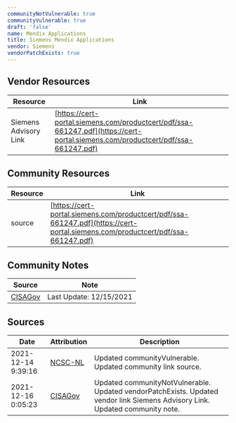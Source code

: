 ```yaml
---
communityNotVulnerable: true
communityVulnerable: true
draft: 'false'
name: Mendix Applications
title: Siemens Mendix Applications
vendor: Siemens
vendorPatchExists: true
---
```


## Vendor Resources
| Resource | Link |
| --- | --- |
| Siemens Advisory Link | [https://cert-portal.siemens.com/productcert/pdf/ssa-661247.pdf](https://cert-portal.siemens.com/productcert/pdf/ssa-661247.pdf) |

## Community Resources
| Resource | Link |
| --- | --- |
| source | [https://cert-portal.siemens.com/productcert/pdf/ssa-661247.pdf](https://cert-portal.siemens.com/productcert/pdf/ssa-661247.pdf) |

## Community Notes
| Source | Note |
| --- | --- |
| [CISAGov](https://raw.githubusercontent.com/cisagov/log4j-affected-db/develop/README.md) | Last Update: 12/15/2021 |

## Sources
| Date | Attribution | Description |
| --- | --- | --- |
| 2021-12-14 9:39:16 | [NCSC-NL](https://github.com/NCSC-NL/log4shell/blob/main/software/README.md) | Updated communityVulnerable. Updated community link source.  |
| 2021-12-16 0:05:23 | [CISAGov](https://raw.githubusercontent.com/cisagov/log4j-affected-db/develop/README.md) | Updated communityNotVulnerable. Updated vendorPatchExists. Updated vendor link Siemens Advisory Link. Updated community note.  |
